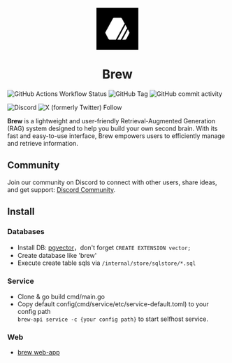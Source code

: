 <p align="center">
 <img align="center" src="https://raw.githubusercontent.com/breeew/brew/main/assets/logo.png" height="96" />
 <h1 align="center">
  Brew
 </h1>
</p>

![GitHub Actions Workflow Status](https://img.shields.io/github/actions/workflow/status/breeew/brew/ghcr.yml)
![GitHub Tag](https://img.shields.io/github/v/tag/breeew/brew)
![GitHub commit activity](https://img.shields.io/github/commit-activity/m/breeew/brew)

![Discord](https://img.shields.io/discord/1293497229096521768?logo=discord&logoColor=white)
![X (formerly Twitter) Follow](https://img.shields.io/twitter/follow/trybrewapp)

**Brew** is a lightweight and user-friendly Retrieval-Augmented Generation (RAG) system designed to help you build your own second brain. With its fast and easy-to-use interface, Brew empowers users to efficiently manage and retrieve information.

## Community

Join our community on Discord to connect with other users, share ideas, and get support: [Discord Community](https://discord.gg/YGrbmbCVRF).

## Install

### Databases

- Install DB: [pgvector](https://github.com/pgvector/pgvector)，don't forget `CREATE EXTENSION vector;`
- Create database like 'brew'
- Execute create table sqls via `/internal/store/sqlstore/*.sql`

### Service

- Clone & go build cmd/main.go
- Copy default config(cmd/service/etc/service-default.toml) to your config path  
  `brew-api service -c {your config path}` to start selfhost service.

### Web

- [brew web-app](https://github.com/breeew/web-app)
